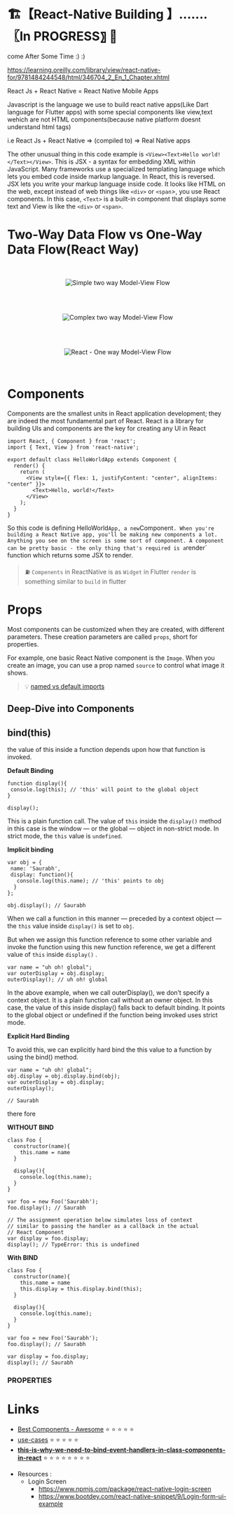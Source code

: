 # 🏗️【React-Native Building 】.......〖In PROGRESS〗 🚧

come After Some Time :) :)

https://learning.oreilly.com/library/view/react-native-for/9781484244548/html/346704_2_En_1_Chapter.xhtml

React Js + React Native = React Native Mobile Apps

Javascript is the language we use to build react native apps(Like Dart language for Flutter apps) with some special components like view,text wehich are not HTML components(because native platform doesnt understand html tags)

i.e React Js + React Native => (compiled to) => Real Native apps

The other unusual thing in this code example is `<View><Text>Hello world!</Text></View>`. This is JSX - a syntax for embedding XML within JavaScript. Many frameworks use a specialized templating language which lets you embed code inside markup language. In React, this is reversed. JSX lets you write your markup language inside code. It looks like HTML on the web, except instead of web things like `<div>` or `<span`>, you use React components. In this case, `<Text>` is a built-in component that displays some text and View is like the `<div>` or `<span>`.

# Two-Way Data Flow vs One-Way Data Flow(React Way)

<br>

<p align="center">
  <img src="../../PlayGround/ResourcesFiles/React-Native/_TwoWayDataFlow.png" alt="Simple two way Model-View Flow">
</p>

<br>

<br>

<p align="center">
  <img src="../../PlayGround/ResourcesFiles/React-Native/_TwoWayDataFlow_Complex.png" alt="Complex two way Model-View Flow">
</p>

<br>

<br>

<p align="center">
  <img src="../../PlayGround/ResourcesFiles/React-Native/_OneWayDataFlow_Complex.png" alt="React - One way Model-View Flow">
</p>

<br>

# Components

Components are the smallest units in React application development; they are indeed the most fundamental part of React. React is a library for building UIs and components are the key for creating any UI in React

```
import React, { Component } from 'react';
import { Text, View } from 'react-native';

export default class HelloWorldApp extends Component {
  render() {
    return (
      <View style={{ flex: 1, justifyContent: "center", alignItems: "center" }}>
        <Text>Hello, world!</Text>
      </View>
    );
  }
}
```

So this code is defining HelloWorld`App, a new`Component`. When you're building a React Native app, you'll be making new components a lot. Anything you see on the screen is some sort of component. A component can be pretty basic - the only thing that's required is a`render` function which returns some JSX to render.

> :fuelpump: `Compenents` in ReactNative is as `Widget` in Flutter
> `render` is something similar to `build` in flutter

# Props

Most components can be customized when they are created, with different parameters. These creation parameters are called `props`, short for properties.

For example, one basic React Native component is the `Image`. When you create an image, you can use a prop named `source` to control what image it shows.

> :bulb: [named vs default imports](https://stackoverflow.com/questions/36795819/when-should-i-use-curly-braces-for-es6-import)

## Deep-Dive into Components

## bind(this)

the value of this inside a function depends upon how that function is invoked.

**Default Binding**

```
function display(){
 console.log(this); // 'this' will point to the global object
}

display();
```

This is a plain function call. The value of `this` inside the `display()` method in this case is the window — or the global — object in non-strict mode. In strict mode, the `this` value is `undefined`.

**Implicit binding**

```
var obj = {
 name: 'Saurabh',
 display: function(){
   console.log(this.name); // 'this' points to obj
  }
};

obj.display(); // Saurabh
```

When we call a function in this manner — preceded by a context object — the `this` value inside `display()` is set to `obj`.

But when we assign this function reference to some other variable and invoke the function using this new function reference, we get a different value of `this` inside `display()` .

```
var name = "uh oh! global";
var outerDisplay = obj.display;
outerDisplay(); // uh oh! global
```

In the above example, when we call outerDisplay(), we don’t specify a context object. It is a plain function call without an owner object. In this case, the value of this inside display() falls back to default binding. It points to the global object or undefined if the function being invoked uses strict mode.

**Explicit Hard Binding**

To avoid this, we can explicitly hard bind the this value to a function by using the bind() method.

```
var name = "uh oh! global";
obj.display = obj.display.bind(obj);
var outerDisplay = obj.display;
outerDisplay();

// Saurabh
```

there fore

**WITHOUT BIND**

```
class Foo {
  constructor(name){
    this.name = name
  }

  display(){
    console.log(this.name);
  }
}

var foo = new Foo('Saurabh');
foo.display(); // Saurabh

// The assignment operation below simulates loss of context
// similar to passing the handler as a callback in the actual
// React Component
var display = foo.display;
display(); // TypeError: this is undefined
```

**With BIND**

```
class Foo {
  constructor(name){
    this.name = name
    this.display = this.display.bind(this);
  }

  display(){
    console.log(this.name);
  }
}

var foo = new Foo('Saurabh');
foo.display(); // Saurabh

var display = foo.display;
display(); // Saurabh
```

### PROPERTIES

# Links

- [Best Components - Awesome](https://github.com/jondot/awesome-react-native#components) :star: :star: :star: :star: :star:
- [use-cases](https://github.com/react-native-community/lottie-react-native) :star: :star: :star: :star: :star:
- [**this-is-why-we-need-to-bind-event-handlers-in-class-components-in-react**](https://www.freecodecamp.org/news/this-is-why-we-need-to-bind-event-handlers-in-class-components-in-react-f7ea1a6f93eb/) :star: :star: :star: :star: :star: :star: :star: :star:

* Resources :
  - Login Screen
    - https://www.npmjs.com/package/react-native-login-screen
    - https://www.bootdey.com/react-native-snippet/9/Login-form-ui-example
